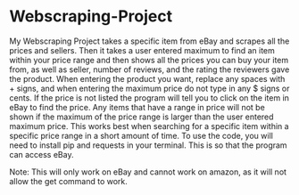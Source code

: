 # Webscraping-Project
My Webscraping Project takes a specific item from eBay and scrapes all the prices and sellers. Then it takes a user entered maximum to find an item within your price range and then shows all the prices you can buy your item from, as well as seller, number of reviews, and the rating the reviewers gave the product.
When entering the product you want, replace any spaces with + signs, and when entering the maximum price do not type in any $ signs or cents. If the price is not listed the program will tell you to click on the item in eBay to find the price. Any items that have a range in price will not be shown if the maximum of the price range is larger than the user entered maximum price. 
This works best when searching for a specific item within a specific price range in a short amount of time.
To use the code, you will need to install pip and requests in your terminal. This is so that the program can access eBay.

Note: This will only work on eBay and cannot work on amazon, as it will not allow the get command to work.
